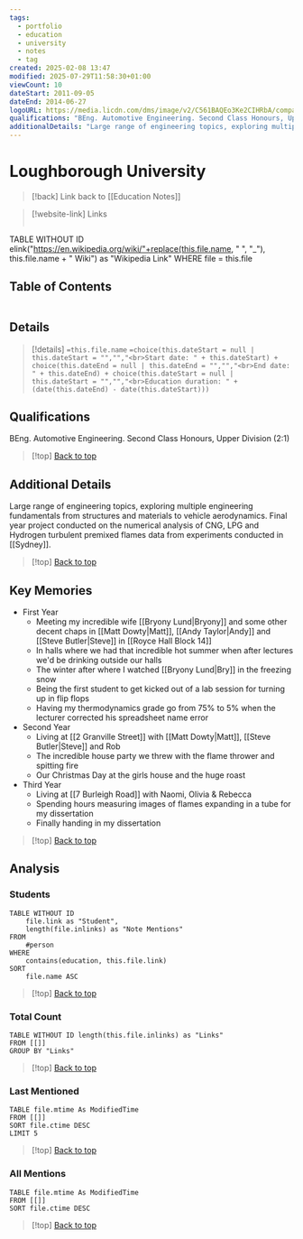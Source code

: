 ```yaml
---
tags:
  - portfolio
  - education
  - university
  - notes
  - tag
created: 2025-02-08 13:47
modified: 2025-07-29T11:58:30+01:00
viewCount: 10
dateStart: 2011-09-05
dateEnd: 2014-06-27
logoURL: https://media.licdn.com/dms/image/v2/C561BAQEo3Ke2CIHRbA/company-background_10000/company-background_10000/0/1617176515173/loughborough_university_cover?e=2147483647&v=beta&t=TabCtm4ROKsS0ZXjH0ioh6D4bemFR556N8rzoabbFo8
qualifications: "BEng. Automotive Engineering. Second Class Honours, Upper Division (2:1)"
additionalDetails: "Large range of engineering topics, exploring multiple engineering fundamentals from structures and materials to vehicle aerodynamics. Final year project conducted on the numerical analysis of CNG, LPG and Hydrogen turbulent premixed flames data from experiments conducted in <span class=\"theme-link\">Sydney</span>."
---
```

# Loughborough University

> [!back] Link back to [[Education Notes]]

>[!website-link] Links
>```dataview
TABLE WITHOUT ID elink("https://en.wikipedia.org/wiki/"+replace(this.file.name, " ", "_"), this.file.name + " Wiki") as "Wikipedia Link"
WHERE file = this.file

## Table of Contents
```table-of-contents
```

## Details

>[!details]  `=this.file.name`
>`=choice(this.dateStart = null | this.dateStart = "","","<br>Start date: " + this.dateStart) + choice(this.dateEnd = null | this.dateEnd = "","","<br>End date: " + this.dateEnd) + choice(this.dateStart = null | this.dateStart = "","","<br>Education duration: " + (date(this.dateEnd) - date(this.dateStart)))`

## Qualifications

BEng. Automotive Engineering. Second Class Honours, Upper Division (2:1)

>[!top] [Back to top](#Table%20of%20Contents)

## Additional Details

Large range of engineering topics, exploring multiple engineering fundamentals from structures and materials to vehicle aerodynamics. Final year project conducted on the numerical analysis of CNG, LPG and Hydrogen turbulent premixed flames data from experiments conducted in [[Sydney]].

>[!top] [Back to top](#Table%20of%20Contents)

## Key Memories

- First Year
	- Meeting my incredible wife [[Bryony Lund|Bryony]] and some other decent chaps in [[Matt Dowty|Matt]], [[Andy Taylor|Andy]] and [[Steve Butler|Steve]] in [[Royce Hall Block 14]]
	- In halls where we had that incredible hot summer when after lectures we'd be drinking outside our halls
	- The winter after where I watched [[Bryony Lund|Bry]] in the freezing snow
	- Being the first student to get kicked out of a lab session for turning up in flip flops
	- Having my thermodynamics grade go from 75% to 5% when the lecturer corrected his spreadsheet name error
- Second Year
	- Living at [[2 Granville Street]] with [[Matt Dowty|Matt]], [[Steve Butler|Steve]] and Rob
	- The incredible house party we threw with the flame thrower and spitting fire
	- Our Christmas Day at the girls house and the huge roast 
- Third Year
	- Living at [[7 Burleigh Road]] with Naomi, Olivia & Rebecca
	- Spending hours measuring images of flames expanding in a tube for my dissertation
	- Finally handing in my dissertation

>[!top] [Back to top](#Table%20of%20Contents)

## Analysis

### Students

```dataview
TABLE WITHOUT ID
	file.link as "Student",
	length(file.inlinks) as "Note Mentions"
FROM
	#person
WHERE
	contains(education, this.file.link)
SORT
	file.name ASC
```

>[!top] [Back to top](#Table%20of%20Contents)

### Total Count

```dataview
TABLE WITHOUT ID length(this.file.inlinks) as "Links"
FROM [[]]
GROUP BY "Links"
```

>[!top] [Back to top](#Table%20of%20Contents)

### Last Mentioned

```dataview
TABLE file.mtime As ModifiedTime
FROM [[]]
SORT file.ctime DESC
LIMIT 5
```

>[!top] [Back to top](#Table%20of%20Contents)

### All Mentions

```dataview
TABLE file.mtime As ModifiedTime
FROM [[]]
SORT file.ctime DESC
```

>[!top] [Back to top](#Table%20of%20Contents)